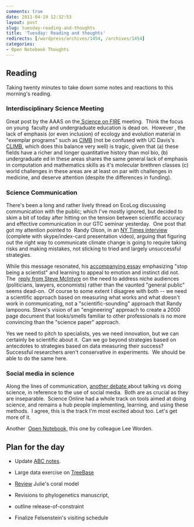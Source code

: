 ```yaml
---
comments: true
date: 2011-04-19 12:32:53
layout: post
slug: tuesday-reading-and-thoughts
title: 'Tuesday: Reading and thoughts'
redirects: [/wordpress/archives/1454, /archives/1454]
categories:
- Open Notebook Thoughts
---
```


## Reading


Taking twenty minutes to take down some notes and reactions to this morning's reading.


### Interdisciplinary Science Meeting


Great post by the AAAS on the[ Science on FIRE](http://www.aaas.org/news/releases/2011/0418science_on_fire.shtml?sa_campaign=Internal_Ads/AAAS/RSS_News/2011-04-18/) meeting.  Think the focus on young  faculty and undergraduate education is dead on.  However , the lack of emphasis (or even inclusion) of ecology and evolution material in "exemplar programs" such as [CIMB](http://cimb.colorado.edu/iq-biology/programs/courses) (not be confused with UC Davis's [CLIMB](http://climb.ucdavis.edu/), which does this balance very well) is tragic, given that (a) these fields have a richer and longer quantitative history than mol bio, (b) undergraduate ed in these areas shares the same general lack of emphasis in computation and mathematics skills as it's molecular brethren classes (c) world challenges in these areas are at least on par with challenges in medicine, and deserve attention (despite the differences in funding).


### Science Communication


There's been a long and rather lively thread on EcoLog discussing communication with the public; which I've mostly ignored, but decided to skim a bit of today after hitting on the tension between scientific accuracy and effective communication in our GTC seminar yesterday.  One post that got my attention pointed to  Randy Olson, in an [NY Times interview ](http://dotearth.blogs.nytimes.com/2011/04/14/climate-communication-and-the-nerd-loop/)(complete with skype/index-card presentation video), arguing that figuring out the right way to communicate climate change is going to require taking risks and making mistakes, not sticking to tried and largely unsuccessful strategies.

While this message resonated, his [accompanying essay](http://thebenshi.com/2011/04/06/124-the-nerd-loop-why-im-losing-interest-in-communicating-climate-change/) emphasizing "stop being a scientist" and learning to appeal to emotion and instinct did not.  The  [reply from Steve McIntyre](http://climateaudit.org/2011/04/17/the-smug-loop/) on the need to address niche audiences (politicians, lawyers, economists) rather than the vaunted "general public" seems dead-on.  Of course to some extent I disagree with both -- we need a scientific approach based on measuring what works and what doesn't work in communicating, not a "scientific-sounding" approach that Randy lampoons. Steve's vision of an "engineering" approach to create a 2000 page document that looks/smells familiar to other professionals is no more convincing than the "science paper" approach.

Yes we need to pitch to specialists, yes we need innovation, but we can certainly be scientific about it.  Can we go beyond strategies based on antecdotes to strategies based on data measuring their success?  Successful researchers aren't conservative in experiments.  We should be able to do the same here.


### Social media in science


Along the lines of communication, [another debate ](http://scholarlykitchen.sspnet.org/2010/02/08/science-and-web-2-0-talking-about-science-versus-doing-science/)about talking vs doing science, in reference to the use of social media.  Both are as crucial as they are inseparable.  Science Online had a whole track on tools aimed at doing science, and remains a hub people implementing, learning, and using these methods.  I agree, this  is the track I'm most excited about too. Let's get more of it.

Another  [Open Notebook,](http://leeworden.net/lw/notebook) this one by colleague Lee Worden.


## Plan for the day





	
  * Update [ABC notes](http://www.carlboettiger.info/archives/1445).

	
  * Large data exercise on [TreeBase](http://www.carlboettiger.info/archives/1382)

	
  * [Review](http://www.carlboettiger.info/archives/1457) Julie's coral model

	
  * Revisions to phylogenetics manuscript,

	
  * outline release-of-constraint

	
  * Finalize Felsenstein's visiting schedule



